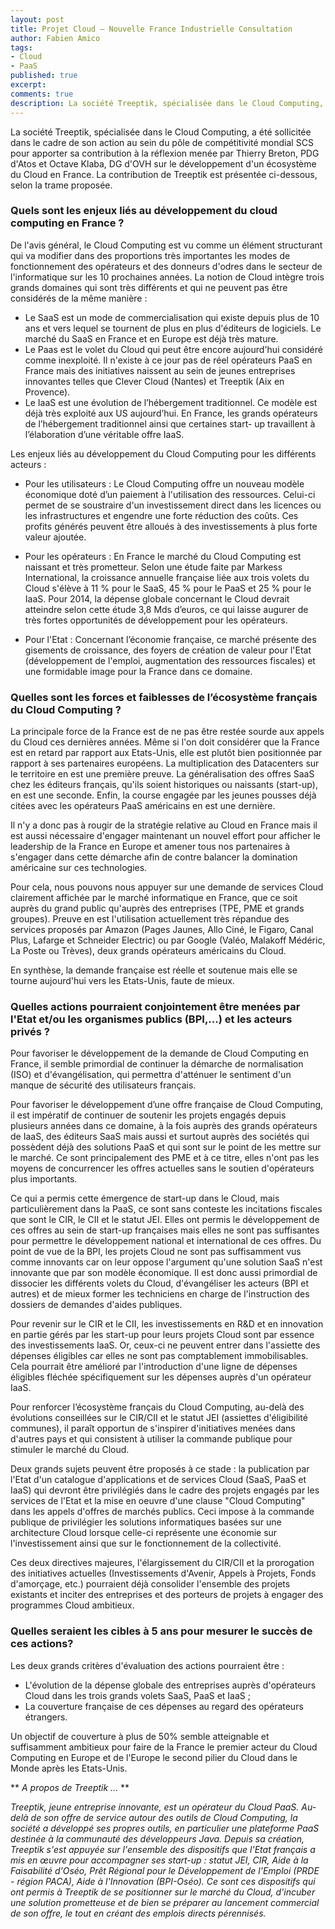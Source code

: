 ```yaml
---
layout: post
title: Projet Cloud – Nouvelle France Industrielle Consultation
author: Fabien Amico
tags:
- Cloud 
- PaaS
published: true
excerpt: 
comments: true
description: La société Treeptik, spécialisée dans le Cloud Computing, a été sollicitée dans le cadre de son action au sein du pôle de compétitivité mondial SCS pour apporter sa contribution à la réflexion menée par Thierry Breton, PDG d'Atos et Octave Klaba, DG d'OVH sur le développement d'un écosystème du Cloud en France. La contribution de Treeptik est présentée ci-dessous, selon la trame proposée.
---
```


La société Treeptik, spécialisée dans le Cloud Computing, a été sollicitée dans le cadre de son action au sein du pôle de compétitivité mondial SCS pour apporter sa contribution à la réflexion menée par Thierry Breton, PDG d'Atos et Octave Klaba, DG d'OVH sur le développement d'un écosystème du Cloud en France.
La contribution de Treeptik est présentée ci-dessous, selon la trame proposée.

### Quels sont les enjeux liés au développement du cloud computing en France ? 
De l'avis général, le Cloud Computing est vu comme un élément structurant qui va modifier dans des proportions très importantes les modes de fonctionnement des opérateurs et des donneurs d'odres dans le secteur de l'informatique sur les 10 prochaines années.
La notion de Cloud intègre trois grands domaines qui sont très différents et qui ne peuvent pas être considérés de la même manière :

* Le SaaS est un mode de commercialisation qui existe depuis plus de 10 ans et vers lequel se tournent de plus en plus d'éditeurs de logiciels. Le marché du SaaS en France et en Europe est déjà très mature.
* Le Paas est le volet du Cloud qui peut être encore aujourd'hui considéré comme inexploité. Il n'existe à ce jour pas de réel opérateurs PaaS en France mais des initiatives naissent au sein de jeunes entreprises innovantes telles que Clever Cloud (Nantes) et Treeptik (Aix en Provence).
* Le IaaS est une évolution de l’hébergement traditionnel. Ce modèle est déjà très exploité aux US aujourd’hui. En France, les grands opérateurs de l’hébergement traditionnel ainsi que certaines start- up travaillent à l’élaboration d’une véritable offre IaaS.

Les enjeux liés au développement du Cloud Computing pour les différents acteurs :

* Pour les utilisateurs :
Le Cloud Computing offre un nouveau modèle économique doté d’un paiement à l'utilisation des ressources. Celui-ci permet de se soustraire d'un investissement direct dans les licences ou les infrastructures et engendre une forte réduction des coûts. Ces profits générés peuvent être alloués à des investissements à plus forte valeur ajoutée.

* Pour les opérateurs :
En France le marché du Cloud Computing est naissant et très prometteur. Selon une étude faite par Markess International, la croissance annuelle française liée aux trois volets du Cloud s'élève à 11 % pour le SaaS, 45 % pour le PaaS et 25 % pour le IaaS. Pour 2014, la dépense globale concernant le Cloud devrait atteindre selon cette étude 3,8 Mds d’euros, ce qui laisse augurer de très fortes opportunités de développement pour les opérateurs.

* Pour l'Etat :
Concernant l’économie française, ce marché présente des gisements de croissance, des foyers de création de valeur pour l'Etat (développement de l'emploi, augmentation des ressources fiscales) et une formidable image pour la France dans ce domaine.

### Quelles sont les forces et faiblesses de l’écosystème français du Cloud Computing ?

La principale force de la France est de ne pas être restée sourde aux appels du Cloud ces dernières années. Même si l'on doit considérer que la France est en retard par rapport aux Etats-Unis, elle est plutôt bien positionnée par rapport à ses partenaires européens. La multiplication des Datacenters sur le territoire en est une première preuve. La généralisation des offres SaaS chez les éditeurs français, qu'ils soient historiques ou naissants (start-up), en est une seconde. Enfin, la course engagée par les jeunes pousses déjà citées avec les opérateurs PaaS américains en est une dernière.

Il n'y a donc pas à rougir de la stratégie relative au Cloud en France mais il est aussi nécessaire d'engager maintenant un nouvel effort pour afficher le leadership de la France en Europe et amener tous nos partenaires à s'engager dans cette démarche afin de contre balancer la domination américaine sur ces technologies.

Pour cela, nous pouvons nous appuyer sur une demande de services Cloud clairement affichée par le marché informatique en France, que ce soit auprès du grand public qu'auprès des entreprises (TPE, PME et grands groupes). Preuve en est l'utilisation actuellement très répandue des services proposés par Amazon (Pages Jaunes, Allo Ciné, le Figaro, Canal Plus, Lafarge et Schneider Electric) ou par Google (Valéo, Malakoff Médéric, La Poste ou Trèves), deux grands opérateurs américains du Cloud.

En synthèse, la demande française est réelle et soutenue mais elle se tourne aujourd'hui vers les Etats-Unis, faute de mieux.

### Quelles actions pourraient conjointement être menées par l'Etat et/ou les organismes publics (BPI,...) et les acteurs privés ?

Pour favoriser le développement de la demande de Cloud Computing en France, il semble primordial de continuer la démarche de normalisation (ISO) et d'évangélisation, qui permettra d'atténuer le sentiment d'un manque de sécurité des utilisateurs français.

Pour favoriser le développement d’une offre française de Cloud Computing, il est impératif de continuer de soutenir les projets engagés depuis plusieurs années dans ce domaine, à la fois auprès des grands opérateurs de IaaS, des éditeurs SaaS mais aussi et surtout auprès des sociétés qui possèdent déjà des solutions PaaS et qui sont sur le point de les mettre sur le marché. Ce sont principalement des PME et à ce titre, elles n'ont pas les moyens de concurrencer les offres actuelles sans le soutien d'opérateurs plus importants.

Ce qui a permis cette émergence de start-up dans le Cloud, mais particulièrement dans la PaaS, ce sont sans conteste les incitations fiscales que sont le CIR, le CII et le statut JEI. Elles ont permis le développement de ces offres au sein de start-up françaises mais elles ne sont pas suffisantes pour permettre le développement national et international de ces offres.
Du point de vue de la BPI, les projets Cloud ne sont pas suffisamment vus comme innovants car on leur oppose l'argument qu'une solution SaaS n'est innovante que par son modèle économique. Il est donc aussi primordial de dissocier les différents volets du Cloud, d'évangéliser les acteurs (BPI et autres) et de mieux former les techniciens en charge de l'instruction des dossiers de demandes d'aides publiques.

Pour revenir sur le CIR et le CII, les investissements en R&D et en innovation en partie gérés par les start-up pour leurs projets Cloud sont par essence des investissements IaaS. Or, ceux-ci ne peuvent entrer dans l'assiette des dépenses éligibles car elles ne sont pas comptablement immobilisables. Cela pourrait être amélioré par l'introduction d'une ligne de dépenses éligibles fléchée spécifiquement sur les dépenses auprès d'un opérateur IaaS.

Pour renforcer l’écosystème français du Cloud Computing, au-delà des évolutions conseillées sur le CIR/CII et le statut JEI (assiettes d'éligibilité communes), il paraît opportun de s'inspirer d'initiatives menées dans d'autres pays et qui consistent à utiliser la commande publique pour stimuler le marché du Cloud.

Deux grands sujets peuvent être proposés à ce stade : la publication par l'Etat d'un catalogue d'applications et de services Cloud (SaaS, PaaS et IaaS) qui devront être privilégiés dans le cadre des projets engagés par les services de l'Etat et la mise en oeuvre d'une clause "Cloud Computing" dans les appels d'offres de marchés publics. Ceci impose à la commande publique de privilégier les solutions informatiques basées sur une architecture Cloud lorsque celle-ci représente une économie sur l'investissement ainsi que sur le fonctionnement de la collectivité.

Ces deux directives majeures, l'élargissement du CIR/CII et la prorogation des initiatives actuelles (Investissements d'Avenir, Appels à Projets, Fonds d'amorçage, etc.) pourraient déjà consolider l'ensemble des projets existants et inciter des entreprises et des porteurs de projets à engager des programmes Cloud ambitieux.

### Quelles seraient les cibles à 5 ans pour mesurer le succès de ces actions?

Les deux grands critères d'évaluation des actions pourraient être : 

* L'évolution de la dépense globale des entreprises auprès d'opérateurs Cloud dans les trois grands volets SaaS, PaaS et IaaS ;
* La couverture française de ces dépenses au regard des opérateurs étrangers.

Un objectif de couverture à plus de 50% semble atteignable et suffisamment ambitieux pour faire de la France le premier acteur du Cloud Computing en Europe et de l'Europe le second pilier du Cloud dans le Monde après les Etats-Unis.

** _A propos de Treeptik ..._ **

_Treeptik, jeune entreprise innovante, est un opérateur du Cloud PaaS. Au-delà de son offre de service autour des outils de Cloud Computing, la société a développé ses propres outils, en particulier une plateforme PaaS destinée à la communauté des développeurs Java.
Depuis sa création, Treeptik s'est appuyée sur l'ensemble des dispositifs que l'Etat français a mis en œuvre pour accompagner ses start-up : statut JEI, CIR, Aide à la Faisabilité d'Oséo, Prêt Régional pour le Développement de l'Emploi (PRDE - région PACA), Aide à l'Innovation (BPI-Oséo). Ce sont ces dispositifs qui ont permis à Treeptik de se positionner sur le marché du Cloud, d'incuber une solution prometteuse et de bien se préparer au lancement commercial de son offre, le tout en créant des emplois directs pérennisés._

